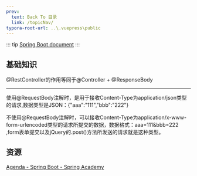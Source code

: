 ```yaml
---
prev:
  text: Back To 目录
  link: /topicNav/
typora-root-url: ..\.vuepress\public
---
```






::: tip
[Spring Boot document](https://spring.io/projects/spring-boot)
::: 



## 基础知识

@RestController的作用等同于@Controller + @ResponseBody

----------

使用@RequestBody注解时，是用于接收Content-Type为application/json类型的请求,数据类型是JSON：{"aaa":"111","bbb":"222"}

不使用@RequestBody注解时，可以接收Content-Type为application/x-www-form-urlencoded类型的请求所提交的数据，数据格式：aaa=111&bbb=222 ,form表单提交以及jQuery的.post()方法所发送的请求就是这种类型。





## 资源

[Agenda - Spring Boot - Spring Academy](https://spring.academy/courses/spring-boot/lessons/agenda)